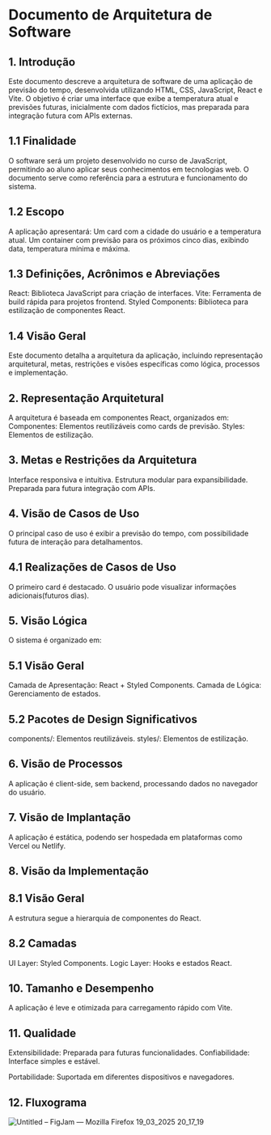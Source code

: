 # Documento de Arquitetura de Software

## 1. Introdução
Este documento descreve a arquitetura de software de uma aplicação de previsão do tempo, desenvolvida utilizando HTML, CSS, JavaScript, React e Vite. O objetivo é criar uma interface que exibe a temperatura atual e previsões futuras, inicialmente com dados fictícios, mas preparada para integração futura com APIs externas.

## 1.1 Finalidade
O software será um projeto desenvolvido no curso de JavaScript, permitindo ao aluno aplicar seus conhecimentos em tecnologias web. O documento serve como referência para a estrutura e funcionamento do sistema.

## 1.2 Escopo
A aplicação apresentará:
Um card com a cidade do usuário e a temperatura atual.
Um container com previsão para os próximos cinco dias, exibindo data, temperatura mínima e máxima.

## 1.3 Definições, Acrônimos e Abreviações
React: Biblioteca JavaScript para criação de interfaces.
Vite: Ferramenta de build rápida para projetos frontend.
Styled Components: Biblioteca para estilização de componentes React.

## 1.4 Visão Geral
Este documento detalha a arquitetura da aplicação, incluindo representação arquitetural, metas, restrições e visões específicas como lógica, processos e implementação.

## 2. Representação Arquitetural
A arquitetura é baseada em componentes React, organizados em:
Componentes: Elementos reutilizáveis como cards de previsão.
Styles: Elementos de estilização.

## 3. Metas e Restrições da Arquitetura
Interface responsiva e intuitiva.
Estrutura modular para expansibilidade.
Preparada para futura integração com APIs.

## 4. Visão de Casos de Uso
O principal caso de uso é exibir a previsão do tempo, com possibilidade futura de interação para detalhamentos.

## 4.1 Realizações de Casos de Uso
O primeiro card é destacado.
O usuário pode visualizar informações adicionais(futuros dias).

## 5. Visão Lógica
O sistema é organizado em:

## 5.1 Visão Geral
Camada de Apresentação: React + Styled Components.
Camada de Lógica: Gerenciamento de estados.

## 5.2 Pacotes de Design Significativos
components/: Elementos reutilizáveis.
styles/: Elementos de estilização.

## 6. Visão de Processos
A aplicação é client-side, sem backend, processando dados no navegador do usuário.

## 7. Visão de Implantação
A aplicação é estática, podendo ser hospedada em plataformas como Vercel ou Netlify.

## 8. Visão da Implementação
## 8.1 Visão Geral
A estrutura segue a hierarquia de componentes do React.

## 8.2 Camadas
UI Layer: Styled Components.
Logic Layer: Hooks e estados React.

## 10. Tamanho e Desempenho
A aplicação é leve e otimizada para carregamento rápido com Vite.

## 11. Qualidade
Extensibilidade: Preparada para futuras funcionalidades.
Confiabilidade: Interface simples e estável.

Portabilidade: Suportada em diferentes dispositivos e navegadores.


## 12. Fluxograma
![Untitled – FigJam — Mozilla Firefox 19_03_2025 20_17_19](https://github.com/user-attachments/assets/5fc47e06-2502-4508-96b1-e43e2ee5b830)
